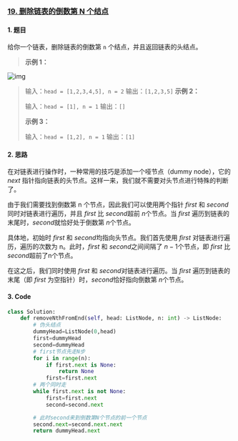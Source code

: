 ### [19. 删除链表的倒数第 N 个结点](https://leetcode-cn.com/problems/remove-nth-node-from-end-of-list/) 

#### 1. 题目

给你一个链表，删除链表的倒数第 `n` 个结点，并且返回链表的头结点。



>  **示例 1：**

![img](https://assets.leetcode.com/uploads/2020/10/03/remove_ex1.jpg)

> 输入：`head = [1,2,3,4,5], n = 2`
> 输出：`[1,2,3,5]`
> **示例 2：**
>
> 输入：`head = [1], n = 1`
> 输出：`[]`
>
> **示例 3：**
>
> 输入：`head = [1,2], n = 1`
> 输出：`[1]`



#### 2. 思路

在对链表进行操作时，一种常用的技巧是添加一个哑节点（dummy node），它的 $\textit{next}$ 指针指向链表的头节点。这样一来，我们就不需要对头节点进行特殊的判断了。

由于我们需要找到倒数第 n 个节点，因此我们可以使用两个指针 $\textit{first}$ 和 $second$同时对链表进行遍历，并且 $\textit{first}$ 比 $second$超前 $n$个节点。当 $\textit{first}$ 遍历到链表的末尾时，$second$就恰好处于倒数第 $n$个节点。

具体地，初始时 $\textit{first}$ 和 $second$均指向头节点。我们首先使用 $\textit{first}$ 对链表进行遍历，遍历的次数为 n。此时，$\textit{first}$ 和 $second$之间间隔了 $n-1$个节点，即 $\textit{first}$ 比 $second$超前了n个节点。

在这之后，我们同时使用 $\textit{first}$ 和 $second$对链表进行遍历。当 $\textit{first}$ 遍历到链表的末尾（即 $\textit{first}$ 为空指针）时，$second$恰好指向倒数第 $n$个节点。

#### 3. Code

```python
class Solution:
    def removeNthFromEnd(self, head: ListNode, n: int) -> ListNode:
        # 伪头结点
        dummyHead=ListNode(0,head)
        first=dummyHead
        second=dummyHead
        # first节点先走N步
        for i in range(n):
            if first.next is None:
                return None
            first=first.next
        # 两个同时走
        while first.next is not None:
            first=first.next
            second=second.next

        # 此时second来到倒数第N个节点的前一个节点
        second.next=second.next.next
        return dummyHead.next
```

